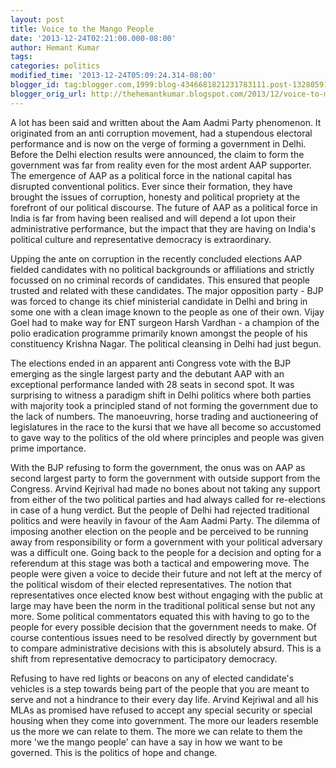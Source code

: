 ```yaml
---
layout: post
title: Voice to the Mango People
date: '2013-12-24T02:21:00.000-08:00'
author: Hemant Kumar
tags: 
categories: politics
modified_time: '2013-12-24T05:09:24.314-08:00'
blogger_id: tag:blogger.com,1999:blog-4346681821231783111.post-1328059198720487996
blogger_orig_url: http://thehemantkumar.blogspot.com/2013/12/voice-to-mango-people.html
---
```


A lot has been said and written about the Aam Aadmi Party phenomenon. It originated from an anti corruption movement, had a stupendous electoral performance and is now on the verge of forming a government in Delhi. Before the Delhi election results were announced, the claim to form the government was far from reality even for the most ardent AAP supporter. The emergence of AAP as a political force in the national capital has disrupted conventional politics. Ever since their formation, they have brought the issues of corruption, honesty and political propriety at the forefront of our political discourse. The future of AAP as a political force in India is far from having been realised and will depend a lot upon their administrative performance, but the impact that they are having on India's political culture and representative democracy is extraordinary.

Upping the ante on corruption in the recently concluded elections AAP fielded candidates with no political backgrounds or affiliations and strictly focussed on no criminal records of candidates. This ensured that people trusted and related with these candidates. The major opposition party - BJP was forced to change its chief ministerial candidate in Delhi and bring in some one with a clean image known to the people as one of their own. Vijay Goel had to make way for ENT surgeon Harsh Vardhan - a champion of the polio eradication programme primarily known amongst the people of his constituency Krishna Nagar. The political cleansing in Delhi had just begun.

The elections ended in an apparent anti Congress vote with the BJP emerging as the single largest party and the debutant AAP with an exceptional performance landed with 28 seats in second spot. It was surprising to witness a paradigm shift in Delhi politics where both parties with majority took a principled stand of not forming the government due to the lack of numbers. The manoeuvring, horse trading and auctioneering of legislatures in the race to the kursi that we have all become so accustomed to gave way to the politics of the old where principles and people was given prime importance.

With the BJP refusing to form the government, the onus was on AAP as second largest party to form the government with outside support from the Congress. Arvind Kejrival had made no bones about not taking any support from either of the two political parties and had always called for re-elections in case of a hung verdict. But the people of Delhi had rejected traditional politics and were heavily in favour of the Aam Aadmi Party. The dilemma of imposing another election on the people and be perceived to be running away from responsibility or form a government with your political adversary was a difficult one. Going back to the people for a decision and opting for a referendum at this stage was both a tactical and empowering move. The people were given a voice to decide their future and not left at the mercy of  the political wisdom of their elected representatives. The notion that representatives once elected know best without engaging with the public at large may have been the norm in the traditional political sense but not any more. Some political commentators equated this with having to go to the people for every possible decision that the government needs to make. Of course contentious issues need to be resolved directly by government but to compare administrative decisions with this is absolutely absurd. This is a shift from representative democracy to participatory democracy.

Refusing to have red lights or beacons on any of elected candidate's vehicles is a step towards being part of the people that you are meant to serve and not a hindrance to their every day life. Arvind Kejriwal and all his MLAs as promised have refused to accept any special security or special housing when they come into government. The more our leaders resemble us the more we can relate to them. The more we can relate to them the more 'we the mango people' can have a say in how we want to be governed. This is the politics of hope and change.